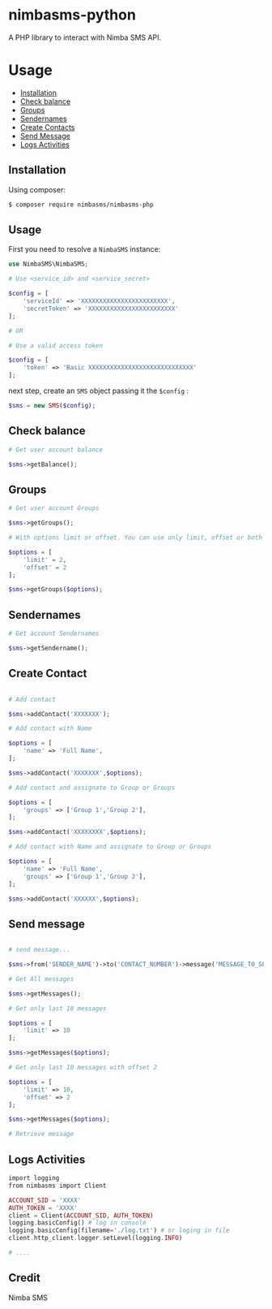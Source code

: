 # nimbasms-python
A PHP library to interact with Nimba SMS API.

# Usage

 - [Installation](#installation)
 - [Check balance](#account)
 - [Groups](#group)
 - [Sendernames](#sendername)
 - [Create Contacts](#contact)
 - [Send Message](#message)
 - [Logs Activities](#log)


## <a name="installation"></a> Installation

Using composer:
```sh
$ composer require nimbasms/nimbasms-php
```

## Usage
First you need to resolve a `NimbaSMS` instance:

```php
use NimbaSMS\NimbaSMS;

# Use <service_id> and <service_secret>

$config = [
	'serviceId' => 'XXXXXXXXXXXXXXXXXXXXXXXX',
	'secretToken' => 'XXXXXXXXXXXXXXXXXXXXXXXX'
];

# OR

# Use a valid access token

$config = [
    'token' => 'Basic XXXXXXXXXXXXXXXXXXXXXXXXXXXXX'
];
```
next step, create an `SMS` object passing it the `$config` :
```php
$sms = new SMS($config);
```

## <a name="account"></a> Check balance
```php
# Get user account balance

$sms->getBalance();
```

## <a name="group"></a> Groups

```php
# Get user account Groups

$sms->getGroups();

# With options limit or offset. You can use only limit, offset or both

$options = [
	'limit' = 2,
	'offset' = 2
];

$sms->getGroups($options);
```

## <a name="sendername"></a> Sendernames

```php
# Get account Sendernames

$sms->getSendername();
```

## <a name="contact"></a> Create Contact

```php

# Add contact

$sms->addContact('XXXXXXX');

# Add contact with Name

$options = [
	'name' => 'Full Name', 
];

$sms->addContact('XXXXXXX',$options);

# Add contact and assignate to Group or Groups

$options = [
	'groups' => ['Group 1','Group 2'], 
];

$sms->addContact('XXXXXXXX',$options);

# Add contact with Name and assignate to Group or Groups

$options = [
	'name' => 'Full Name',
	'groups' => ['Group 1','Group 2'], 
];

$sms->addContact('XXXXXX',$options);

```

## <a name="message"></a> Send message

```php

# send message...

$sms->from('SENDER_NAME')->to('CONTACT_NUMBER')->message('MESSAGE_TO_SEND')->send();

# Get All messages

$sms->getMessages();

# Get only last 10 messages

$options = [
	'limit' => 10
];

$sms->getMessages($options);

# Get only last 10 messages with offset 2

$options = [
	'limit' => 10,
	'offset' => 2
];

$sms->getMessages($options);

# Retrieve message

```

## <a name="log"></a> Logs Activities

```php
import logging
from nimbasms import Client

ACCOUNT_SID = 'XXXX'
AUTH_TOKEN = 'XXXX'
client = Client(ACCOUNT_SID, AUTH_TOKEN)
logging.basicConfig() # log in console
logging.basicConfig(filename='./log.txt') # or loging in file
client.http_client.logger.setLevel(logging.INFO)

# ....
```

## Credit
Nimba SMS
